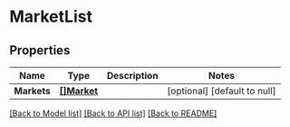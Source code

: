 # MarketList

## Properties
Name | Type | Description | Notes
------------ | ------------- | ------------- | -------------
**Markets** | [**[]Market**](Market.md) |  | [optional] [default to null]

[[Back to Model list]](../README.md#documentation-for-models) [[Back to API list]](../README.md#documentation-for-api-endpoints) [[Back to README]](../README.md)


